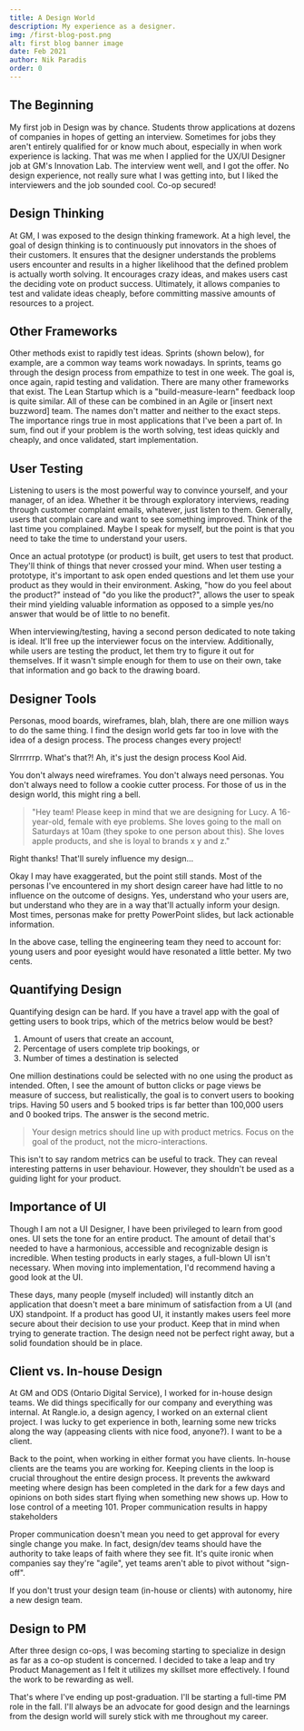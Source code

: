 ```yaml
---
title: A Design World
description: My experience as a designer.
img: /first-blog-post.png
alt: first blog banner image
date: Feb 2021
author: Nik Paradis
order: 0
---
```


## The Beginning

My first job in Design was by chance. Students throw applications at dozens of companies in hopes of getting an interview. Sometimes for jobs they aren't entirely qualified for or know much about, especially in when work experience is lacking. That was me when I applied for the UX/UI Designer job at GM's Innovation Lab. The interview went well, and I got the offer. No design experience, not really sure what I was getting into, but I liked the interviewers and the job sounded cool. Co-op secured!

## Design Thinking

At GM, I was exposed to the design thinking framework. At a high level, the goal of design thinking is to continuously put innovators in the shoes of their customers. It ensures that the designer understands the problems users encounter and results in a higher likelihood that the defined problem is actually worth solving.
<v-img class="rounded-xl shadow-md zoom data-zoomable" style="margin-top: 3rem; margin-bottom: 3rem" src="/blogImages/designThinking.png" id="zoom-default" alt="Photo"></v-img>
It encourages crazy ideas, and makes users cast the deciding vote on product success. Ultimately, it allows companies to test and validate ideas cheaply, before committing massive amounts of resources to a project.

## Other Frameworks

Other methods exist to rapidly test ideas. Sprints (shown below), for example, are a common way teams work nowadays. In sprints, teams go through the design process from empathize to test in one week. The goal is, once again, rapid testing and validation.
<v-img class="rounded-xl shadow-md zoom data-zoomable" style="margin-top: 3rem; margin-bottom: 3rem" src="/blogImages/sprint.png" alt="Photo"></v-img>
There are many other frameworks that exist. The Lean Startup which is a "build-measure-learn" feedback loop is quite similar. All of these can be combined in an Agile or [insert next buzzword] team. The names don't matter and neither to the exact steps. The importance rings true in most applications that I've been a part of. In sum, find out if your problem is the worth solving, test ideas quickly and cheaply, and once validated, start implementation.

## User Testing

Listening to users is the most powerful way to convince yourself, and your manager, of an idea. Whether it be through exploratory interviews, reading through customer complaint emails, whatever, just listen to them. Generally, users that complain care and want to see something improved. Think of the last time you complained. Maybe I speak for myself, but the point is that you need to take the time to understand your users.

Once an actual prototype (or product) is built, get users to test that product. They'll think of things that never crossed your mind. When user testing a prototype, it's important to ask open ended questions and let them use your product as they would in their environment. Asking, "how do you feel about the product?" instead of "do you like the product?", allows the user to speak their mind yielding valuable information as opposed to a simple yes/no answer that would be of little to no benefit.

When interviewing/testing, having a second person dedicated to note taking is ideal. It'll free up the interviewer focus on the interview. Additionally, while users are testing the product, let them try to figure it out for themselves. If it wasn't simple enough for them to use on their own, take that information and go back to the drawing board.

## Designer Tools

Personas, mood boards, wireframes, blah, blah, there are one million ways to do the same thing. I find the design world gets far too in love with the idea of a design process. The process changes every project!

Slrrrrrrp. What's that?! Ah, it's just the design process Kool Aid.

You don't always need wireframes. You don't always need personas. You don't always need to follow a cookie cutter process. For those of us in the design world, this might ring a bell.

> "Hey team! Please keep in mind that we are designing for Lucy. A 16-year-old, female with eye problems. She loves going to the mall on Saturdays at 10am (they spoke to one person about this). She loves apple products, and she is loyal to brands x y and z."

Right thanks! That'll surely influence my design...

Okay I may have exaggerated, but the point still stands. Most of the personas I've encountered in my short design career have had little to no influence on the outcome of designs. Yes, understand who your users are, but understand who they are in a way that'll actually inform your design. Most times, personas make for pretty PowerPoint slides, but lack actionable information.

In the above case, telling the engineering team they need to account for: young users and poor eyesight would have resonated a little better. My two cents.

## Quantifying Design

Quantifying design can be hard. If you have a travel app with the goal of getting users to book trips, which of the metrics below would be best?

1. Amount of users that create an account,
2. Percentage of users complete trip bookings, or
3. Number of times a destination is selected

One million destinations could be selected with no one using the product as intended. Often, I see the amount of button clicks or page views be measure of success, but realistically, the goal is to convert users to booking trips. Having 50 users and 5 booked trips is far better than 100,000 users and 0 booked trips. The answer is the second metric.

> Your design metrics should line up with product metrics. Focus on the goal of the product, not the micro-interactions.

This isn't to say random metrics can be useful to track. They can reveal interesting patterns in user behaviour. However, they shouldn't be used as a guiding light for your product.

## Importance of UI

Though I am not a UI Designer, I have been privileged to learn from good ones. UI sets the tone for an entire product. The amount of detail that's needed to have a harmonious, accessible and recognizable design is incredible. When testing products in early stages, a full-blown UI isn't necessary. When moving into implementation, I'd recommend having a good look at the UI.

These days, many people (myself included) will instantly ditch an application that doesn't meet a bare minimum of satisfaction from a UI (and UX) standpoint. If a product has good UI, it instantly makes users feel more secure about their decision to use your product. Keep that in mind when trying to generate traction. The design need not be perfect right away, but a solid foundation should be in place.

## Client vs. In-house Design

At GM and ODS (Ontario Digital Service), I worked for in-house design teams. We did things specifically for our company and everything was internal. At Rangle.io, a design agency, I worked on an external client project. I was lucky to get experience in both, learning some new tricks along the way (appeasing clients with nice food, anyone?). I want to be a client.

Back to the point, when working in either format you have clients. In-house clients are the teams you are working for. Keeping clients in the loop is crucial throughout the entire design process. It prevents the awkward meeting where design has been completed in the dark for a few days and opinions on both sides start flying when something new shows up. How to lose control of a meeting 101. Proper communication results in happy stakeholders

Proper communication doesn't mean you need to get approval for every single change you make. In fact, design/dev teams should have the authority to take leaps of faith where they see fit. It's quite ironic when companies say they're "agile", yet teams aren't able to pivot without "sign-off".

If you don't trust your design team (in-house or clients) with autonomy, hire a new design team.

## Design to PM

After three design co-ops, I was becoming starting to specialize in design as far as a co-op student is concerned. I decided to take a leap and try Product Management as I felt it utilizes my skillset more effectively. I found the work to be rewarding as well.

That's where I've ending up post-graduation. I'll be starting a full-time PM role in the fall. I'll always be an advocate for good design and the learnings from the design world will surely stick with me throughout my career.
